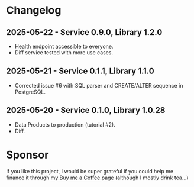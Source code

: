 # Changelog

## 2025-05-22 - Service 0.9.0, Library 1.2.0

* Health endpoint accessible to everyone.
* Diff service tested with more use cases.

## 2025-05-21 - Service 0.1.1, Library 1.1.0

* Corrected issue #6 with SQL parser and CREATE/ALTER sequence in PostgreSQL.

## 2025-05-20 - Service 0.1.0, Library 1.0.28

* Data Products to production (tutorial #2).
* Diff.

# Sponsor

If you like this project, I would be super grateful if you could help me finance it through [my Buy me a Coffee page](https://buymeacoffee.com/jgperrin) (although I mostly drink tea...)
